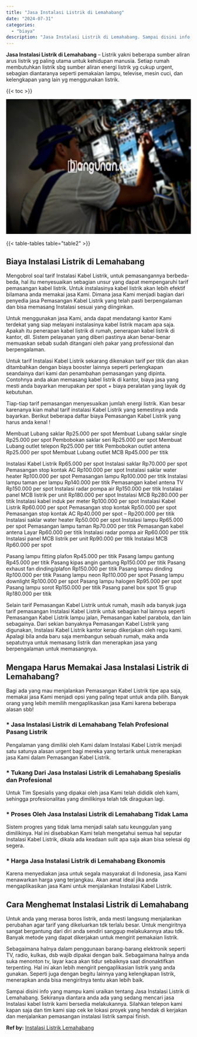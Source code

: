 ```yaml
---
title: "Jasa Instalasi Listrik di Lemahabang"
date: "2024-07-31"
categories: 
  - "biaya"
description: "Jasa Instalasi Listrik di Lemahabang. Sampai disini info yang mampu kami uraikan tentang Jasa Instalasi Listrik di Lemahabang. Sekiranya diantara anda ada ya..."
---
```


**Jasa Instalasi Listrik di Lemahabang** – Listrik yakni beberapa sumber aliran arus listrik yg paling utama untuk kehidupan manusia. Setiap rumah membutuhkan listrik sbg sumber aliran energi listrik yg cukup urgent, sebagian diantaranya seperti pemakaian lampu, televise, mesin cuci, dan kelengkapan yang lain yg menggunakan listrik.

{{< toc >}}

![Jasa Instalasi Listrik di Lemahabang](/images/instalasi-listrik-murah33.png)

{{< table-tables table="table2" >}}

## Biaya Instalasi Listrik di Lemahabang

Mengobrol soal tarif Instalasi Kabel Listrik, untuk pemasangannya berbeda-beda, hal itu menyesuaikan sebagian unsur yang dapat mempengaruhi tarif pemasangan kabel listrik. Untuk instalasinya kabel listrik akan lebih efektif bilamana anda memakai jasa Kami. Dimana jasa Kami menjadi bagian dari penyedia jasa Pemasangan Kabel Listrik yang telah pasti berpengalaman dan bisa memasang Instalasi sesuai yang diinginkan.

Untuk menggunakan jasa Kami, anda dapat mendatangi kantor Kami terdekat yang siap melayani instalasinya kabel listrik macam apa saja. Apakah itu penerapan kabel listrik di rumah, penerapan kabel listrik di kantor, dll. Sistem pelayanan yang diberi pastinya akan benar-benar memuaskan sebab sudah ditangani oleh pakar yang professional dan berpengalaman.

Untuk tarif Instalasi Kabel Listrik sekarang dikenakan tarif per titik dan akan ditambahkan dengan biaya booster lainnya seperti perlengkapan seandainya dari kami dan penambahan pemasangan yang dipinta. Contohnya anda akan memasang kabel listrik di kantor, biaya jasa yang mesti anda bayarkan merupakan per spot + biaya peralatan yang layak dg kebutuhan.

Tiap-tiap tarif pemasangan menyesuaikan jumlah energi listrik. Kian besar karenanya kian mahal tarif instalasi Kabel Listrik yang semestinya anda bayarkan. Berikut beberapa daftar biaya Pemasangan Kabel Listrik yang harus anda kenal !

Membuat Lubang saklar Rp25.000 per spot Membuat Lubang saklar single Rp25.000 per spot Pembobokan saklar seri Rp25.000 per spot Membuat Lubang outlet telepon Rp25.000 per titik Pembobokan outlet antena Rp25.000 per spot Membuat Lubang outlet MCB Rp45.000 per titik

Instalasi Kabel Listrik Rp65.000 per spot Instalasi saklar Rp70.000 per spot Pemasangan stop kontak AC Rp100.000 per spot Instalasi saklar water heater Rp100.000 per spot Pemasangan lampu Rp100.000 per titik Instalasi lampu taman per lampu Rp140.000 per titik Pemasangan kabel antena TV Rp150.000 per spot Instalasi radar pompa air Rp150.000 per titik Instalasi panel MCB listrik per unit Rp180.000 per spot Instalasi MCB Rp280.000 per titik Instalasi kabel induk per meter Rp100.000 per spot Instalasi Kabel Listrik Rp60.000 per spot Pemasangan stop kontak Rp50.000 per spot Pemasangan stop kontak AC Rp40.000 per spot – Rp200.000 per titik Instalasi saklar water heater Rp50.000 per spot Instalasi lampu Rp65.000 per spot Pemasangan lampu taman Rp70.000 per titik Pemasangan kabel antena Layar Rp60.000 per titik Instalasi radar pompa air Rp60.000 per titik Instalasi panel MCB listrik per unit Rp90.000 per titik Instalasi MCB Rp60.000 per spot

Pasang lampu fitting plafon Rp45.000 per titik Pasang lampu gantung Rp45.000 per titik Pasang kipas angin gantung Rp150.000 per titik Pasang exhaust fan dinding/plafon Rp150.000 per titik Pasang lampu dinding Rp100.000 per titik Pasang lampu neon Rp110.000 per spot Pasang lampu downlight Rp100.000 per spot Pasang lampu halogen Rp95.000 per spot Pasang lampu sorot Rp150.000 per titik Pasang panel box spot 15 grup Rp180.000 per titik

Selain tarif Pemasangan Kabel Listrik untuk rumah, masih ada banyak juga tarif pemasangan Instalasi Kabel Listrik untuk sebagian hal lainnya seperti Pemasangan Kabel Listrik lampu jalan, Pemasangan kabel parabola, dan lain sebagainya. Dari sekian banyaknya Pemasangan Kabel Listrik yang digunakan, Instalasi Kabel Listrik kantor kerap dikerjakan oleh regu kami. Apalagi bila anda baru saja membangun sebuah rumah, maka anda sepatutnya untuk memasang listrik dan menerapkan jasa yang berpengalaman untuk memasangnya.

## Mengapa Harus Memakai Jasa Instalasi Listrik di Lemahabang?

Bagi ada yang mau menjalankan Pemasangan Kabel Listrik tipe apa saja, memakai jasa Kami menjadi opsi yang paling tepat untuk anda pilih. Banyak orang yang lebih memilih mengaplikasikan jasa Kami karena beberapa alasan sbb!

### \* Jasa Instalasi Listrik di Lemahabang Telah Profesional Pasang Listrik

Pengalaman yang dimiliki oleh Kami dalam Instalasi Kabel Listrik menjadi satu satunya alasan urgent bagi mereka yang tertarik untuk menerapkan jasa Kami dalam Pemasangan Kabel Listrik.

### \* Tukang Dari Jasa Instalasi Listrik di Lemahabang Spesialis dan Profesional

Untuk Tim Spesialis yang dipakai oleh jasa Kami telah dididik oleh kami, sehingga profesionalitas yang dimilikinya telah tdk diragukan lagi.

### \* Proses Oleh Jasa Instalasi Listrik di Lemahabang Tidak Lama

Sistem progres yang tidak lama menjadi salah satu keunggulan yang dimilikinya. Hal ini disebabkan Kami telah mengetahui semua hal seputar Instalasi Kabel Listrik, dikala ada keadaan sulit apa saja akan bisa selesai dg segera.

### \* Harga Jasa Instalasi Listrik di Lemahabang Ekonomis

Karena menyediakan jasa untuk segala masyarakat di Indonesia, jasa Kami menawarkan harga yang terjangkau. Akan amat ideal jika anda mengaplikasikan jasa Kami untuk menjalankan Instalasi Kabel Listrik.

## Cara Menghemat Instalasi Listrik di Lemahabang


Untuk anda yang merasa boros listrik, anda mesti langsung menjalankan perubahan agar tarif yang dikeluarkan tdk terlalu besar. Untuk mengiritnya sangat bergantung dari diri anda sendiri sanggup melakukannya atau tdk. Banyak metode yang dapat dikerjakan untuk mengirit pemakaian listrik.

Sebagaimana halnya dalam penggunaan barang-barang elektronik seperti TV, radio, kulkas, dsb wajib dipakai dengan baik. Sebagaimana halnya anda suka menonton tv, layar kaca akan tidur sebaiknya saat dinonaktifkan terpenting. Hal ini akan lebih mengirit pengaplikasian listrik yang anda gunakan. Seperti juga dengan begitu lainnya yang kelengkapan listrik, menerapkan anda bisa mengiritnya tentu akan lebih baik.

Sampai disini info yang mampu kami uraikan tentang Jasa Instalasi Listrik di Lemahabang. Sekiranya diantara anda ada yang sedang mencari jasa Instalasi kabel listrik kami bersedia melakukannya. Silahkan telepon kami kapan saja dan tim kami siap cek ke lokasi proyek yang hendak di kerjakan dan menjalankan pemasangan instalasi listrik sampai finish.

**Ref by:** [Instalasi Listrik Lemahabang](https://id.wikipedia.org/wiki/Instalasi)
